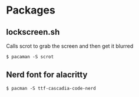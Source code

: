 # Packages #

## lockscreen.sh ##

Calls scrot to grab the screen and then get it blurred

``` shell
$ pacaman -S scrot
```

## Nerd font for alacritty ##

```shell
$ pacman -S ttf-cascadia-code-nerd
```
